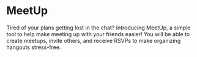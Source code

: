 # MeetUp
Tired of your plans getting lost in the chat? Introducing MeetUp, a simple tool to help make meeting up with your friends easier! You will be able to create meetups, invite others, and receive RSVPs to make organizing hangouts stress-free.  
